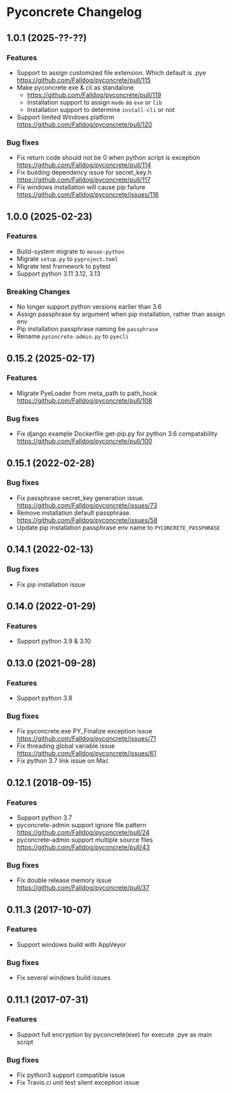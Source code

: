 # Pyconcrete Changelog

## 1.0.1 (2025-??-??)

### Features
* Support to assign customized file extension. Which default is .pye https://github.com/Falldog/pyconcrete/pull/115
* Make pyconcrete exe & cli as standalone
  * https://github.com/Falldog/pyconcrete/pull/119
  * Installation support to assign `mode` as `exe` or `lib`
  * Installation support to determine `install-cli` or not
* Support limited Windows platform https://github.com/Falldog/pyconcrete/pull/120

### Bug fixes
* Fix return code should not be 0 when python script is exception https://github.com/Falldog/pyconcrete/pull/114
* Fix building dependency issue for secret_key.h https://github.com/Falldog/pyconcrete/pull/117
* Fix windows installation will cause pip failure https://github.com/Falldog/pyconcrete/issues/116



## 1.0.0 (2025-02-23)

### Features
* Build-system migrate to `meson-python`
* Migrate `setup.py` to `pyproject.toml`
* Migrate test framework to pytest
* Support python 3.11 3.12, 3.13

### Breaking Changes
* No longer support python versions earlier than 3.6
* Assign passphrase by argument when pip installation, rather than assign env
* Pip installation passphrase naming be `passphrase`
* Rename `pyconcrete-admin.py` to `pyecli`



## 0.15.2 (2025-02-17)

### Features
* Migrate PyeLoader from meta_path to path_hook https://github.com/Falldog/pyconcrete/pull/108

### Bug fixes
* Fix django example Dockerfile get-pip.py for python 3.6 compatability https://github.com/Falldog/pyconcrete/pull/100



## 0.15.1 (2022-02-28)

### Bug fixes
* Fix passphrase secret_key generation issue. https://github.com/Falldog/pyconcrete/issues/73
* Remove installation default passphrase. https://github.com/Falldog/pyconcrete/issues/58
* Update pip installation passphrase env name to `PYCONCRETE_PASSPHRASE`



## 0.14.1 (2022-02-13)

### Bug fixes
* Fix pip installation issue



## 0.14.0 (2022-01-29)

### Features
* Support python 3.9 & 3.10



## 0.13.0 (2021-09-28)

### Features
* Support python 3.8

### Bug fixes
* Fix pyconcrete.exe PY_Finalize exception issue https://github.com/Falldog/pyconcrete/issues/71
* Fix threading global variable issue https://github.com/Falldog/pyconcrete/issues/61
* Fix python 3.7 link issue on Mac



## 0.12.1 (2018-09-15)

### Features
* Support python 3.7
* pyconcrete-admin support ignore file pattern https://github.com/Falldog/pyconcrete/pull/24
* pyconcrete-admin support multiple source files https://github.com/Falldog/pyconcrete/pull/43

### Bug fixes
* Fix double release memory issue https://github.com/Falldog/pyconcrete/pull/37



## 0.11.3 (2017-10-07)

### Features
* Support windows build with AppVeyor

### Bug fixes
* Fix several windows build issues



## 0.11.1 (2017-07-31)

### Features
* Support full encryption by pyconcrete(exe) for execute .pye as main script

### Bug fixes
* Fix python3 support compatible issue
* Fix Travis.ci unit test silent exception issue
